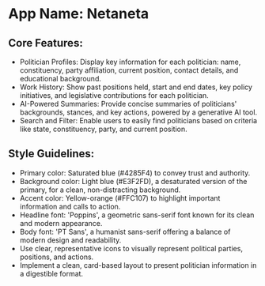 # **App Name**: Netaneta

## Core Features:

- Politician Profiles: Display key information for each politician: name, constituency, party affiliation, current position, contact details, and educational background.
- Work History: Show past positions held, start and end dates, key policy initiatives, and legislative contributions for each politician.
- AI-Powered Summaries: Provide concise summaries of politicians' backgrounds, stances, and key actions, powered by a generative AI tool.
- Search and Filter: Enable users to easily find politicians based on criteria like state, constituency, party, and current position.

## Style Guidelines:

- Primary color: Saturated blue (#4285F4) to convey trust and authority.
- Background color: Light blue (#E3F2FD), a desaturated version of the primary, for a clean, non-distracting background.
- Accent color: Yellow-orange (#FFC107) to highlight important information and calls to action.
- Headline font: 'Poppins', a geometric sans-serif font known for its clean and modern appearance. 
- Body font: 'PT Sans', a humanist sans-serif offering a balance of modern design and readability.
- Use clear, representative icons to visually represent political parties, positions, and actions. 
- Implement a clean, card-based layout to present politician information in a digestible format.